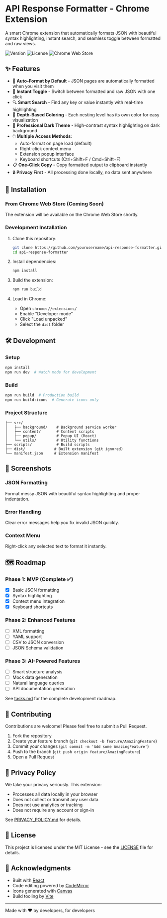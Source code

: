 # API Response Formatter - Chrome Extension

A smart Chrome extension that automatically formats JSON with beautiful syntax highlighting, instant search, and seamless toggle between formatted and raw views.

![Version](https://img.shields.io/badge/version-1.1.0-blue)
![License](https://img.shields.io/badge/license-MIT-green)
![Chrome Web Store](https://img.shields.io/badge/Chrome-Extension-yellow)

## ✨ Features

- 🚀 **Auto-Format by Default** - JSON pages are automatically formatted when you visit them
- 🔄 **Instant Toggle** - Switch between formatted and raw JSON with one click
- 🔍 **Smart Search** - Find any key or value instantly with real-time highlighting
- 🌈 **Depth-Based Coloring** - Each nesting level has its own color for easy visualization
- 🌙 **Professional Dark Theme** - High-contrast syntax highlighting on dark background
- 🖱️ **Multiple Access Methods**:
  - Auto-format on page load (default)
  - Right-click context menu
  - Extension popup interface
  - Keyboard shortcuts (Ctrl+Shift+F / Cmd+Shift+F)
- 📋 **One-Click Copy** - Copy formatted output to clipboard instantly
- 🔒 **Privacy First** - All processing done locally, no data sent anywhere

## 🚀 Installation

### From Chrome Web Store (Coming Soon)
The extension will be available on the Chrome Web Store shortly.

### Development Installation
1. Clone this repository:
   ```bash
   git clone https://github.com/yourusername/api-response-formatter.git
   cd api-response-formatter
   ```

2. Install dependencies:
   ```bash
   npm install
   ```

3. Build the extension:
   ```bash
   npm run build
   ```

4. Load in Chrome:
   - Open `chrome://extensions/`
   - Enable "Developer mode"
   - Click "Load unpacked"
   - Select the `dist` folder

## 🛠️ Development

### Setup
```bash
npm install
npm run dev  # Watch mode for development
```

### Build
```bash
npm run build  # Production build
npm run build:icons  # Generate icons only
```

### Project Structure
```
├── src/
│   ├── background/    # Background service worker
│   ├── content/       # Content scripts
│   ├── popup/         # Popup UI (React)
│   └── utils/         # Utility functions
├── scripts/           # Build scripts
├── dist/             # Built extension (git ignored)
└── manifest.json     # Extension manifest
```

## 📸 Screenshots

### JSON Formatting
Format messy JSON with beautiful syntax highlighting and proper indentation.

### Error Handling
Clear error messages help you fix invalid JSON quickly.

### Context Menu
Right-click any selected text to format it instantly.

## 🗺️ Roadmap

### Phase 1: MVP (Complete ✅)
- [x] Basic JSON formatting
- [x] Syntax highlighting
- [x] Context menu integration
- [x] Keyboard shortcuts

### Phase 2: Enhanced Features
- [ ] XML formatting
- [ ] YAML support
- [ ] CSV to JSON conversion
- [ ] JSON Schema validation

### Phase 3: AI-Powered Features
- [ ] Smart structure analysis
- [ ] Mock data generation
- [ ] Natural language queries
- [ ] API documentation generation

See [tasks.md](tasks.md) for the complete development roadmap.

## 🤝 Contributing

Contributions are welcome! Please feel free to submit a Pull Request.

1. Fork the repository
2. Create your feature branch (`git checkout -b feature/AmazingFeature`)
3. Commit your changes (`git commit -m 'Add some AmazingFeature'`)
4. Push to the branch (`git push origin feature/AmazingFeature`)
5. Open a Pull Request

## 📝 Privacy Policy

We take your privacy seriously. This extension:
- Processes all data locally in your browser
- Does not collect or transmit any user data
- Does not use analytics or tracking
- Does not require any account or sign-in

See [PRIVACY_POLICY.md](PRIVACY_POLICY.md) for details.

## 📄 License

This project is licensed under the MIT License - see the [LICENSE](LICENSE) file for details.

## 🙏 Acknowledgments

- Built with [React](https://reactjs.org/)
- Code editing powered by [CodeMirror](https://codemirror.net/)
- Icons generated with [Canvas](https://www.npmjs.com/package/canvas)
- Build tooling by [Vite](https://vitejs.dev/)

---

Made with ❤️ by developers, for developers